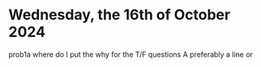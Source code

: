 # Wednesday, the 16th of October 2024

prob1a where do I put the why for the T/F questions
A preferably a line or 